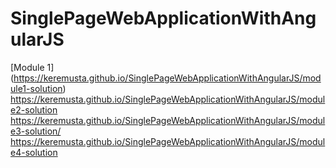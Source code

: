# SinglePageWebApplicationWithAngularJS

[Module 1] (https://keremusta.github.io/SinglePageWebApplicationWithAngularJS/module1-solution)
https://keremusta.github.io/SinglePageWebApplicationWithAngularJS/module2-solution
https://keremusta.github.io/SinglePageWebApplicationWithAngularJS/module3-solution/
https://keremusta.github.io/SinglePageWebApplicationWithAngularJS/module4-solution
